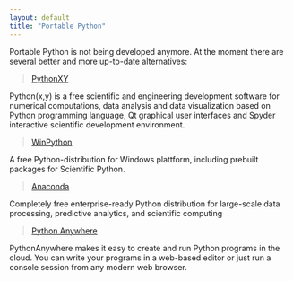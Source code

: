 ```yaml
---
layout: default
title: "Portable Python"
---
```

Portable Python is not being developed anymore. At the moment there are several better and more up-to-date alternatives:


> [PythonXY](https://code.google.com/p/pythonxy/ "PythonXY") 

Python(x,y) is a free scientific and engineering development software for numerical computations, data analysis and data visualization based on Python programming language, Qt graphical user interfaces and Spyder interactive scientific development environment. 	

> [WinPython](http://winpython.github.io/ "WinPython")

A free Python-distribution for Windows plattform, including prebuilt packages for Scientific Python. 

> [Anaconda](https://store.continuum.io/cshop/anaconda/ "Anaconda")

Completely free enterprise-ready Python distribution for large-scale data processing, predictive analytics, and scientific computing

> [Python Anywhere](http://pythonanywhere.com "Python Anywhere")

PythonAnywhere makes it easy to create and run Python programs in the cloud. You can write your programs in a web-based editor or just run a console session from any modern web browser.
